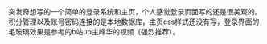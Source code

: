 突发奇想写的一个简单的登录系统和主页，个人感觉登录页面写的还是很美观的。积分管理以及账号密码连接的是本地数据库，主页css样式还没有写，登录界面的毛玻璃效果是参考的b站up主峰华的视频（强烈推荐）。

